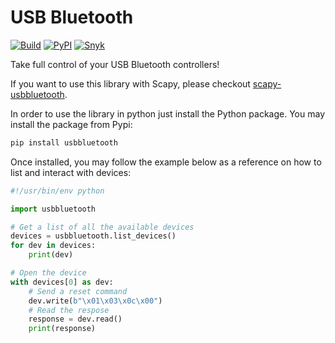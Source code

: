 # USB Bluetooth

[![Build](https://github.com/antoniovazquezblanco/usbbluetooth/actions/workflows/build.yml/badge.svg)](https://github.com/antoniovazquezblanco/usbbluetooth/actions/workflows/build.yml)
[![PyPI](https://img.shields.io/pypi/v/usbbluetooth)](https://pypi.org/project/usbbluetooth/)
[![Snyk](https://snyk.io/advisor/python/usbbluetooth/badge.svg)](https://snyk.io/advisor/python/usbbluetooth)

Take full control of your USB Bluetooth controllers! 

If you want to use this library with Scapy, please checkout [scapy-usbbluetooth](https://pypi.org/project/scapy-usbbluetooth/).

In order to use the library in python just install the Python package.
You may install the package from Pypi:
```bash
pip install usbbluetooth
```

Once installed, you may follow the example below as a reference on how to list and interact with devices:

```Python
#!/usr/bin/env python

import usbbluetooth

# Get a list of all the available devices
devices = usbbluetooth.list_devices()
for dev in devices:
    print(dev)

# Open the device
with devices[0] as dev:
    # Send a reset command
    dev.write(b"\x01\x03\x0c\x00")
    # Read the respose
    response = dev.read()
    print(response)
```
